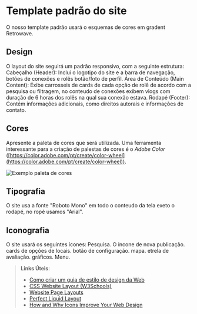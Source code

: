 # Template padrão do site
O nosso template padrão usará o esquemas de cores em gradent Retrowave.

## Design

O layout do site seguirá um padrão responsivo, com a seguinte estrutura:
Cabeçalho (Header): Inclui o logotipo do site e a barra de navegação, botões de conexões e rolês botão/foto de perfil.
Área de Conteúdo (Main Content): Exibe carrosseis de cards de cada opção de rolê de acordo com a pesquisa ou filtragem, no conteudo de conexões exibem vlogs com duração de 6 horas dos rolês  na qual sua conexão estava.
Rodapé (Footer): Contém informações adicionais, como direitos autorais e informações de contato.
## Cores

Apresente a paleta de cores que será utilizada. Uma ferramenta interessante para a criação de palestas de cores é o *Adobe Color* ([https://color.adobe.com/pt/create/color-wheel](https://color.adobe.com/pt/create/color-wheel)).

![Exemplo paleta de cores](paleta.jpeg)

## Tipografia

O site usa a fonte "Roboto Mono" em todo o conteudo da tela exeto o rodapé, no ropé usamos "Arial".


## Iconografia

O site usará os seguintes ícones:
Pesquisa.
O incone de nova publicação.
cards de opções de locais.
botão de configuração.
mapa.
etrela de avaliação.
gráficos.
Menu.


> **Links Úteis**:
>
> -  [Como criar um guia de estilo de design da Web](https://edrodrigues.com.br/blog/como-criar-um-guia-de-estilo-de-design-da-web/#)
> - [CSS Website Layout (W3Schools)](https://www.w3schools.com/css/css_website_layout.asp)
> - [Website Page Layouts](http://www.cellbiol.com/bioinformatics_web_development/chapter-3-your-first-web-page-learning-html-and-css/website-page-layouts/)
> - [Perfect Liquid Layout](https://matthewjamestaylor.com/perfect-liquid-layouts)
> - [How and Why Icons Improve Your Web Design](https://usabilla.com/blog/how-and-why-icons-improve-you-web-design/)
